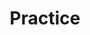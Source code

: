 ---
title: Practice
description: Learn how to help others
order: 1
template: coltrane/content.html
link: /Practice/
image: images/profiles/playful.jpg
publish_date: 2024-04-16 19:26:02
---